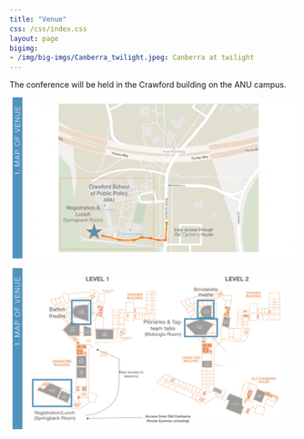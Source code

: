 ```yaml
---
title: "Venue"
css: /css/index.css
layout: page
bigimg:
- /img/big-imgs/Canberra_twilight.jpeg: Canberra at twilight
---
```


The conference will be held in the Crawford building on the ANU campus. 

![](pngs/Crawford.png)

![](pngs/Crawford_inside.png)